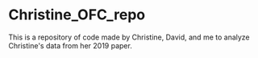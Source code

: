 # Christine_OFC_repo

This is a repository of code made by Christine, David, and me to analyze Christine's data from her 2019 paper.
